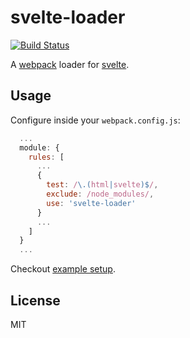 # svelte-loader

[![Build Status](https://travis-ci.org/nikku/svelte-loader.svg?branch=master)](https://travis-ci.org/nikku/svelte-loader)

A [webpack](https://webpack.js.org) loader for [svelte](https://svelte.technology).


## Usage

Configure inside your `webpack.config.js`:

```javascript
  ...
  module: {
    rules: [
      ...
      {
        test: /\.(html|svelte)$/,
        exclude: /node_modules/,
        use: 'svelte-loader'
      }
      ...
    ]
  }
  ...
```

Checkout [example setup](./example).


## License

MIT